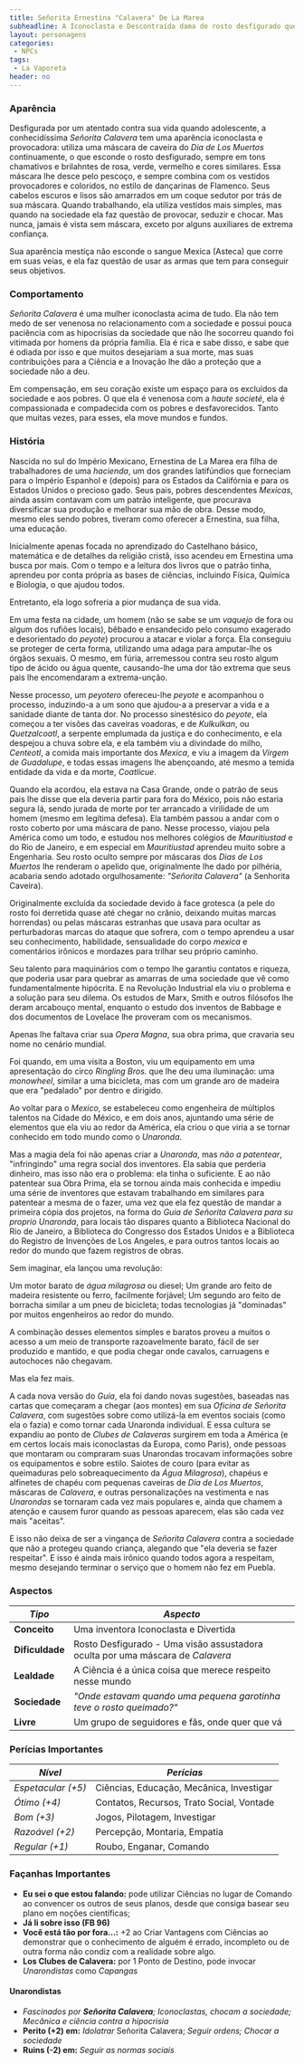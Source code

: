 ```yaml
---
title: Señorita Ernestina "Calavera" De La Marea
subheadline: A Iconoclasta e Descontraída dama de rosto desfigurado que provocou uma revolução nos veículos e na sociedade da Latinoamérica de La Vaporeta
layout: personagens
categories:
 - NPCs
tags:
 - La Vaporeta
header: no
---
```


### Aparência

Desfigurada por um atentado contra sua vida quando adolescente, a conhecidíssima _Señorita Calavera_ tem uma aparência iconoclasta e provocadora: utiliza uma máscara de caveira do _Dia de Los Muertos_ continuamente, o que esconde o rosto desfigurado, sempre em tons chamativos e brilahntes de rosa, verde, vermelho e cores similares. Essa máscara lhe desce pelo pescoço, e sempre combina com os vestidos provocadores e coloridos, no estilo de dançarinas de Flamenco. Seus cabelos escuros e lisos são amarrados em um coque sedutor por trás de sua máscara. Quando trabalhando, ela utiliza vestidos mais simples, mas quando na sociedade ela faz questão de provocar, seduzir e chocar. Mas nunca, jamais é vista sem máscara, exceto por alguns auxiliares de extrema confiança.

Sua aparência mestiça não esconde o sangue Mexica (Asteca) que corre em suas veias, e ela faz questão de usar as armas que tem para conseguir seus objetivos.

### Comportamento

_Señorita Calavera_ é uma mulher iconoclasta acima de tudo. Ela não tem medo de ser venenosa no relacionamento com a sociedade e possui pouca paciência com as hipocrisias da sociedade que não lhe socorreu quando foi vitimada por homens da própria família. Ela é rica e sabe disso, e sabe que é odiada por isso e que muitos desejariam a sua morte, mas suas contribuições para a Ciência e a Inovação lhe dão a proteção que a sociedade não a deu.

Em compensação, em seu coração existe um espaço para os excluídos da sociedade e aos pobres. O que ela é venenosa com a _haute societé_, ela é compassionada e compadecida com os pobres e desfavorecidos. Tanto que muitas vezes, para esses, ela move mundos e fundos.

### História

Nascida no sul do Império Mexicano, Ernestina de La Marea era filha de trabalhadores de uma _hacienda_, um dos grandes latifúndios que forneciam para o Império Espanhol e (depois) para os Estados da Califórnia e para os Estados Unidos o precioso gado. Seus pais, pobres descendentes _Mexicas_, ainda assim contavam com um patrão inteligente, que procurava diversificar sua produção e melhorar sua mão de obra. Desse modo, mesmo eles sendo pobres, tiveram como oferecer a Ernestina, sua filha, uma educação. 

Inicialmente apenas focada no aprendizado do Castelhano básico, matemática e de detalhes da religião cristã, isso acendeu em Ernestina uma busca por mais. Com o tempo e a leitura dos livros que o patrão tinha, aprendeu por conta própria as bases de ciências, incluindo Física, Química e Biologia, o que ajudou todos.

Entretanto, ela logo sofreria a pior mudança de sua vida.

Em uma festa na cidade, um homem (não se sabe se um _vaquejo_ de fora ou algum dos rufiões locais), bêbado e ensandecido pelo consumo exagerado e desorientado do _peyote_) procurou a atacar e violar a força. Ela conseguiu se proteger de certa forma, utilizando uma adaga para amputar-lhe os órgãos sexuais. O mesmo, em fúria, arremessou contra seu rosto algum tipo de ácido ou água quente, causando-lhe uma dor tão extrema que seus pais lhe encomendaram a extrema-unção.

Nesse processo, um _peyotero_ ofereceu-lhe _peyote_ e acompanhou o processo, induzindo-a a um sono que ajudou-a a preservar a vida e a sanidade diante de tanta dor. No processo sinestésico do _peyote_, ela começou a ter visões das caveiras voadoras, e de _Kulkulkan_, ou  _Quetzalcoatl_, a serpente emplumada da justiça e do conhecimento, e ela despejou a chuva sobre ela, e ela também viu a divindade do milho, _Centeotl_, a comida mais importante dos _Mexica_, e viu a imagem da _Virgem de Guadalupe_, e todas essas imagens lhe abençoando, até mesmo a temida entidade da vida e da morte, _Coatlicue_.

Quando ela acordou, ela estava na Casa Grande, onde o patrão de seus pais lhe disse que ela deveria partir para fora do México, pois não estaria segura lá, sendo jurada de morte por ter arrancado a virilidade de um homem (mesmo em legítima defesa). Ela também passou a andar com o rosto coberto por uma máscara de pano. Nesse processo, viajou pela América como um todo, e estudou nos melhores colégios de _Mauritiustad_ e do Rio de Janeiro, e em especial em _Mauritiustad_ aprendeu muito sobre a Engenharia. Seu rosto oculto sempre por máscaras dos _Dias de Los Muertos_ lhe renderam o apelido que, originalmente lhe dado por pilhéria, acabaria sendo adotado orgulhosamente: _"Señorita Calavera"_ (a Senhorita Caveira).

Originalmente excluída da sociedade devido à face grotesca (a pele do rosto foi derretida quase até chegar no crânio, deixando muitas marcas horrendas) ou pelas máscaras estranhas que usava para ocultar as perturbadoras marcas do ataque que sofrera, com o tempo aprendeu a usar seu conhecimento, habilidade, sensualidade do corpo _mexica_ e comentários irônicos e mordazes para trilhar seu próprio caminho. 

Seu talento para maquinários com o tempo lhe garantiu contatos e riqueza, que poderia usar para quebrar as amarras de uma sociedade que vê como fundamentalmente hipócrita. E na Revolução Industrial ela viu o problema e a solução para seu dilema. Os estudos de Marx, Smith e outros filósofos lhe deram arcabouço mental, enquanto o estudo dos inventos de Babbage e dos documentos de Lovelace lhe proveram com os mecanismos.

Apenas lhe faltava criar sua _Opera Magna_, sua obra prima, que cravaria seu nome no cenário mundial.

Foi quando, em uma visita a Boston, viu um equipamento em uma apresentação do circo _Ringling Bros._ que lhe deu uma iluminação: uma _monowheel_, similar a uma bicicleta, mas com um grande aro de madeira que era "pedalado" por dentro e dirigido.

Ao voltar para o _Mexico_, se estabeleceu como engenheira de múltiplos talentos na Cidade do México, e em dois anos, ajuntando uma série de elementos que ela viu ao redor da América, ela criou o que viria a se tornar conhecido em todo mundo como o _Unaronda_.

Mas a magia dela foi não apenas criar a _Unaronda_, mas _não a patentear_, "infringindo" uma regra social dos inventores. Ela sabia que perderia dinheiro, mas isso não era o problema: ela tinha o suficiente. E ao não patentear sua Obra Prima, ela se tornou ainda mais conhecida e impediu uma série de inventores que estavam trabalhando em similares para patentear a mesma de o fazer, uma vez que ela fez questão de mandar a primeira cópia dos projetos, na forma do _Guia de Señorita Calavera para su proprio Unaronda_, para locais tão dispares quanto a Biblioteca Nacional do Rio de Janeiro, a Biblioteca do Congresso dos Estados Unidos e a Biblioteca do Registro de Invenções de Los Angeles, e para outros tantos locais ao redor do mundo que fazem registros de obras.

Sem imaginar, ela lançou uma revolução:

Um motor barato de _água milagrosa_ ou diesel; Um grande aro feito de madeira resistente ou ferro, facilmente forjável; Um segundo aro feito de borracha similar a um pneu de bicicleta; todas tecnologias já "dominadas" por muitos engenheiros ao redor do mundo.

A combinação desses elementos simples e baratos proveu a muitos o acesso a um meio de transporte razoavelmente barato, fácil de ser produzido e mantido, e que podia chegar onde cavalos, carruagens e autochoces não chegavam.

Mas ela fez mais.

A cada nova versão do _Guia_, ela foi dando novas sugestões, baseadas nas cartas que começaram a chegar (aos montes) em sua _Oficina de Señorita Calavera_, com sugestões sobre como utilizá-la em eventos sociais (como ela o fazia) e como tornar cada Unaronda individual. E essa cultura se expandiu ao ponto de _Clubes de Calaveras_ surgirem em toda a América (e em certos locais mais iconoclastas da Europa, como Paris), onde pessoas que montaram ou compraram suas Unarondas trocavam informações sobre os equipamentos e sobre estilo. Saiotes de couro (para evitar as queimaduras pelo sobreaquecimento da _Água Milagrosa_), chapéus e alfinetes de chapéu com pequenas caveiras de _Dia de Los Muertos_, máscaras de _Calavera_, e outras personalizações na vestimenta e nas _Unarondas_ se tornaram cada vez mais populares e, ainda que chamem a atenção e causem furor quando as pessoas aparecem, elas são cada vez mais "aceitas".

E isso não deixa de ser a vingança de _Señorita Calavera_ contra a sociedade que não a protegeu quando criança, alegando que "ela deveria se fazer respeitar". E isso é ainda mais irônico quando todos agora a respeitam, mesmo desejando terminar o serviço que o homem não fez em Puebla.

### Aspectos

| ___Tipo___      | ___Aspecto___                                                                  |
|-----------------|--------------------------------------------------------------------------------|
| __Conceito__    | Uma inventora Iconoclasta e Divertida                                          |
| __Dificuldade__ | Rosto Desfigurado - Uma visão assustadora oculta por uma máscara de _Calavera_ |
| __Lealdade__    | A Ciência é a única coisa que merece respeito nesse mundo                      |
| __Sociedade__   | _"Onde estavam quando uma pequena garotinha teve o rosto queimado?"_           |
| __Livre__       | Um grupo de seguidores e fãs, onde quer que vá                                 |

### Perícias Importantes

| ___Nível___        | ___Perícias___                            |
|--------------------|-------------------------------------------|
| _Espetacular (+5)_ | Ciências, Educação, Mecânica, Investigar  |
| _Ótimo (+4)_       | Contatos, Recursos, Trato Social, Vontade |
| _Bom (+3)_         | Jogos, Pilotagem, Investigar              |
| _Razoável (+2)_    | Percepção, Montaria, Empatia              |
| _Regular (+1)_     | Roubo, Enganar, Comando                   |


### Façanhas Importantes

+ __Eu sei o que estou falando:__ pode utilizar Ciências no lugar de Comando ao convencer os outros de seus planos, desde que consiga basear seu plano em noções científicas;
+ __Já li sobre isso (FB 96)__
+ __Você está tão por fora...:__ +2 ao Criar Vantagens com Ciências ao demonstrar que o conhecimento de alguém é errado, incompleto ou de outra forma não condiz com a realidade sobre algo.
+ __Los Clubes de Calavera:__ por 1 Ponto de Destino, pode invocar _Unarondistas_ como _Capangas_

#### Unarondistas

+ _Fascinados por __Señorita Calavera__; Iconoclastas, chocam a sociedade; Mecânica e ciência contra a hipocrisia_
+ __Perito (+2) em:__ _Idolatrar_ Señorita Calavera; _Seguir ordens; Chocar a sociedade_
+ __Ruins (-2) em:__ _Seguir as normas sociais_



